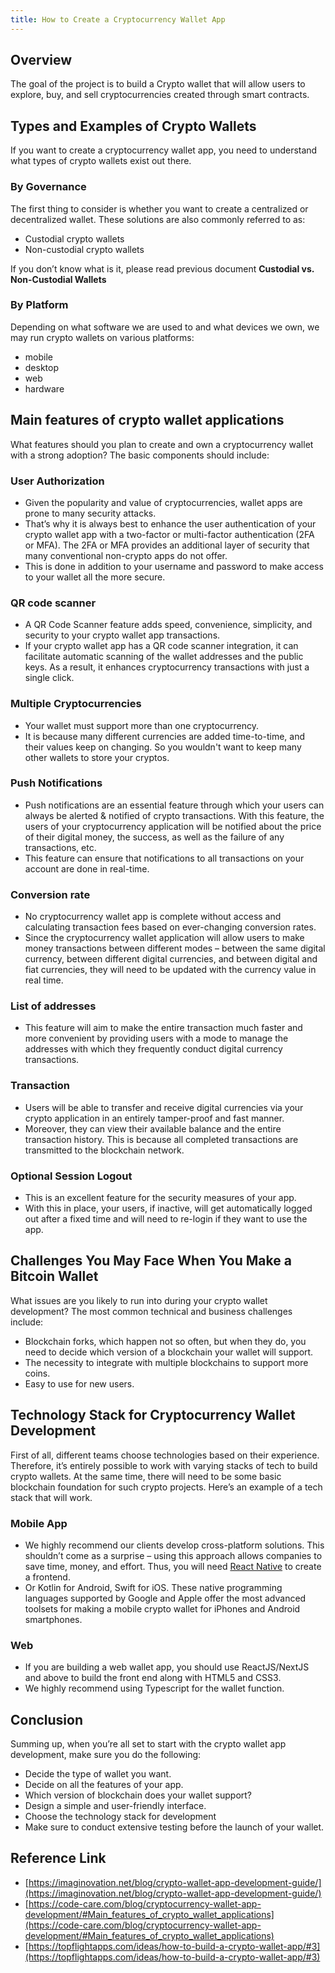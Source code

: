 ```yaml
---
title: How to Create a Cryptocurrency Wallet App
---
```


<head>
  <title>How to Create a Cryptocurrency Wallet App</title>
  <meta
    name="description"
    content="How to Create a Cryptocurrency Wallet App"
  />
  <style>{`
    :root {
      --doc-item-container-width: 60rem;
    }
  `}</style>
</head>

## Overview

The goal of the project is to build a Crypto wallet that will allow users to explore, buy, and sell cryptocurrencies created through smart contracts.

## Types and Examples of Crypto Wallets

If you want to create a cryptocurrency wallet app, you need to understand what types of crypto wallets exist out there.

### By Governance

The first thing to consider is whether you want to create a centralized or decentralized wallet. These solutions are also commonly referred to as:

-   Custodial crypto wallets
-   Non-custodial crypto wallets

If you don’t know what is it, please read previous document **Custodial vs. Non-Custodial Wallets**

### By Platform

Depending on what software we are used to and what devices we own, we may run crypto wallets on various platforms:

-   mobile
-   desktop
-   web
-   hardware

## Main features of crypto wallet applications

What features should you plan to create and own a cryptocurrency wallet with a strong adoption? The basic components should include:

### User Authorization

-   Given the popularity and value of cryptocurrencies, wallet apps are prone to many security attacks.
-   That’s why it is always best to enhance the user authentication of your crypto wallet app with a two-factor or multi-factor authentication (2FA or MFA). The 2FA or MFA provides an additional layer of security that many conventional non-crypto apps do not offer.
-   This is done in addition to your username and password to make access to your wallet all the more secure.

### QR code scanner

-   A QR Code Scanner feature adds speed, convenience, simplicity, and security to your crypto wallet app transactions.
-   If your crypto wallet app has a QR code scanner integration, it can facilitate automatic scanning of the wallet addresses and the public keys. As a result, it enhances cryptocurrency transactions with just a single click.

### Multiple Cryptocurrencies

-   Your wallet must support more than one cryptocurrency.
-   It is because many different currencies are added time-to-time, and their values keep on changing. So you wouldn't want to keep many other wallets to store your cryptos.

### Push Notifications

-   Push notifications are an essential feature through which your users can always be alerted & notified of crypto transactions. With this feature, the users of your cryptocurrency application will be notified about the price of their digital money, the success, as well as the failure of any transactions, etc.
-   This feature can ensure that notifications to all transactions on your account are done in real-time.

### Conversion rate

-   No cryptocurrency wallet app is complete without access and calculating transaction fees based on ever-changing conversion rates.
-   Since the cryptocurrency wallet application will allow users to make money transactions between different modes – between the same digital currency, between different digital currencies, and between digital and fiat currencies, they will need to be updated with the currency value in real time.

### List of addresses

-   This feature will aim to make the entire transaction much faster and more convenient by providing users with a mode to manage the addresses with which they frequently conduct digital currency transactions.

### Transaction

-   Users will be able to transfer and receive digital currencies via your crypto application in an entirely tamper-proof and fast manner.
-   Moreover, they can view their available balance and the entire transaction history. This is because all completed transactions are transmitted to the blockchain network.

### Optional Session Logout

-   This is an excellent feature for the security measures of your app.
-   With this in place, your users, if inactive, will get automatically logged out after a fixed time and will need to re-login if they want to use the app.

## Challenges You May Face When You Make a Bitcoin Wallet

What issues are you likely to run into during your crypto wallet development? The most common technical and business challenges include:

-   Blockchain forks, which happen not so often, but when they do, you need to decide which version of a blockchain your wallet will support.
-   The necessity to integrate with multiple blockchains to support more coins.
-   Easy to use for new users.

## Technology Stack for Cryptocurrency Wallet Development

First of all, different teams choose technologies based on their experience. Therefore, it’s entirely possible to work with varying stacks of tech to build crypto wallets. At the same time, there will need to be some basic blockchain foundation for such crypto projects. Here’s an example of a tech stack that will work.

### Mobile App

-   We highly recommend our clients develop cross-platform solutions. This shouldn’t come as a surprise – using this approach allows companies to save time, money, and effort. Thus, you will need [React Native](https://code-care.com/react-native-development-services/) to create a frontend.
-   Or Kotlin for Android, Swift for iOS. These native programming languages supported by Google and Apple offer the most advanced toolsets for making a mobile crypto wallet for iPhones and Android smartphones.

### Web

-   If you are building a web wallet app, you should use ReactJS/NextJS and above to build the front end along with HTML5 and CSS3.
-   We highly recommend using Typescript for the wallet function.

## Conclusion

Summing up, when you’re all set to start with the crypto wallet app development, make sure you do the following:

-   Decide the type of wallet you want.
-   Decide on all the features of your app.
-   Which version of blockchain does your wallet support?
-   Design a simple and user-friendly interface.
-   Choose the technology stack for development
-   Make sure to conduct extensive testing before the launch of your wallet.

## Reference Link

-   [https://imaginovation.net/blog/crypto-wallet-app-development-guide/](https://imaginovation.net/blog/crypto-wallet-app-development-guide/)
-   [https://code-care.com/blog/cryptocurrency-wallet-app-development/#Main_features_of_crypto_wallet_applications](https://code-care.com/blog/cryptocurrency-wallet-app-development/#Main_features_of_crypto_wallet_applications)
-   [https://topflightapps.com/ideas/how-to-build-a-crypto-wallet-app/#3](https://topflightapps.com/ideas/how-to-build-a-crypto-wallet-app/#3)
